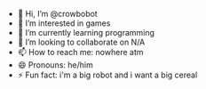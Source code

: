 - 👋 Hi, I’m @crowbobot
- 👀 I’m interested in games
- 🌱 I’m currently learning programming
- 💞️ I’m looking to collaborate on N/A
- 📫 How to reach me: nowhere atm
- 😄 Pronouns: he/him
- ⚡ Fun fact: i'm a big robot and i want a big cereal

<!---
crowbobot/crowbobot is a ✨ special ✨ repository because its `README.md` (this file) appears on your GitHub profile.
You can click the Preview link to take a look at your changes.
--->

